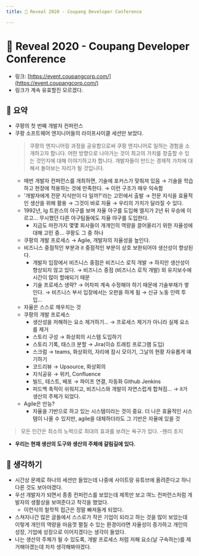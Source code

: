 ```yaml
---
title: 🚚 Reveal 2020 - Coupang Developer Conference

---
```

# 🚚 Reveal 2020 - Coupang Developer Conference

- 링크: [https://event.coupangcorp.com/](https://event.coupangcorp.com/)  
- 링크가 계속 유효할진 모르겠다.  

## 📝 요약 
- 쿠팡의 첫 번째 개발자 컨퍼런스 
- 쿠팡 소프트웨어 엔지니어들의 라이프사이클 세션만 보았다.  
  > 쿠팡의 엔지니어링 과정을 공유함으로써 쿠팡 엔지니어로 일하는 경험을 소개하고자 합니다. 어떤 방향으로 나아가는 것이 최고의 가치를 창출할 수 있는 것인지에 대해 이야기하고자 합니다. 개발자들이 만드는 경제적 가치에 대해서 돌아보는 자리가 될 것입니다.  
  - 매번 개발자 컨퍼런스를 개최하면, 기술에 포커스가 맞춰져 있음 → 기술을 학습하고 현장에 적용하는 것에 만족한다. → 이런 구조가 매우 익숙함  
  - '개발자에게 전문 지식만이 다 일까?'라는 고민에서 출발 → 전문 지식을 효율적인 생산을 위해 활용 → 그것이 바로 자율 → 우리의 가치가 달라질 수 있다.  
  - 1992년, lg 트윈스의 야구를 보며 자율 야구를 도입해 엘지가 2년 뒤 우승에 이르고... 무시했던 다른 야구팀들에도 자율 야구를 도입한다.  
    - 지금도 마찬가지 몇몇 회사들이 개개인의 역량을 끌어올리기 위한 자율성에 대해 고민 중... 쿠팡도 그 중 하나 
  - 쿠팡의 개발 프로세스 → Agile, 개발자의 자율성을 높인다.  
  - 비즈니스 중점적인 부분과 it 중점적인 부분이 상호 보완되어야 생산성이 향상된다.  
    - 개발자 입장에서 비즈니스 중점은 비즈니스 로직 개발 → 하지만 생산성이 향상되지 않고 있다. → 비즈니스 중점 (비즈니스 로직 개발) 외 유지보수에 시간이 많이 할애되기 때문   
    - 기술 프로세스 생략? → 어차피 계속 수정해야 하기 때문에 기술부채가 쌓인다. → 비즈니스 부서 입장에서는 오판을 하게 됨 → 신규 노동 인력 투입... 
  - 자율은 스스로 깨우치는 것 
  - 쿠팡의 개발 프로세스 
    - 생산성을 저해하는 요소 제거하기... →  프로세스 제거가 아니라 실제 요소를 제거 
    - 스토리 구성 → 화상회의 시스템 도입하기 
    - 스토리 기록, 태스크 분할 → Jira(이슈 트래킹 프로그램 도입) 
    - 스크럼 → teams, 화상회의, 자리에 잠시 모이기, 그날의 현황 자유롭게 얘기하기
    - 코드리뷰 → Upsource, 화상회의 
    - 지식공유 → 위키, Confluence 
    - 빌드, 테스트, 배포 → 파이프 연결, 자동화 Github Jenkins 
    - 피드백 축적이 쉬워지고, 비즈니스와 개발이 자연스럽게 합쳐짐... → it가 생산의 주체가 되었다.  
  - Agile은 만능?
    - 자율을 기반으로 하고 있는 시스템이라는 것이 중요. 더 나은 효율적인 시스템이 나올 수 있지만, agile을 대체하더라도 그 기반은 자율에 있을 것 

> 모든 인간은 최소의 노력으로 최대의 효과를 보려는 욕구가 있다. -헨리 조지 

- **우리는 현재 생산의 도구와 생산의 주체에 갈림길에 있다.**  


## 🤔 생각하기  
- 시간상 문제로 하나의 세션만 들었는데 나중에 사이트랑 유튜브에 올려준다고 하니 다른 것도 보아야겠다.  
- 우선 개발자가 되면서 종종 컨퍼런스를 보았는데 제목만 보고 여느 컨퍼런스처럼 개발자의 생활상을 보여준다고 착각을 했었다.  
  - 이런식의 철학적 접근은 정말 빠져들게 되었다.  
- 스쳐지나간 많은 글들에서 스스로가 작은 기업이 되라고 하는 것을 많이 보았는데 이렇게 개인의 역량을 마음껏 펼칠 수 있는 환경이라면 자율성이 증가하고 개인의 성장, 기업에 성장으로 이어지겠다는 생각이 들었다.  
- 나는 생산의 주체가 될 수 있도록, 개발 프로세스 처럼 저해 요소(날 구속하는)를 제거해야겠는데 차차 생각해봐야겠다.  